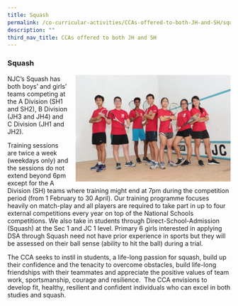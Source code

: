 ```yaml
---
title: Squash
permalink: /co-curricular-activities/CCAs-offered-to-both-JH-and-SH/squash/
description: ""
third_nav_title: CCAs offered to both JH and SH
---
```

### Squash

<img src="/images/squash1.png" style="width:350px;height:240px;margin-left:15px;" align = "right"> NJC’s Squash has both boys’ and girls’ teams competing at the A Division (SH1 and SH2), B Division (JH3 and JH4) and C Division (JH1 and JH2).

Training sessions are twice a week (weekdays only) and the sessions do not extend beyond 6pm except for the A Division (SH) teams where training might end at 7pm during the competition period (from 1 February to 30 April). Our training programme focuses heavily on match-play and all players are required to take part in up to four external competitions every year on top of the National Schools competitions. We also take in students through Direct-School-Admission (Squash) at the Sec 1 and JC 1 level. Primary 6 girls interested in applying DSA through Squash need not have prior experience in sports but they will be assessed on their ball sense (ability to hit the ball) during a trial.

The CCA seeks to instil in students, a life-long passion for squash, build up their confidence and the tenacity to overcome obstacles, build life-long friendships with their teammates and appreciate the positive values of team work, sportsmanship, courage and resilience.  The CCA envisions to develop fit, healthy, resilient and confident individuals who can excel in both studies and squash.